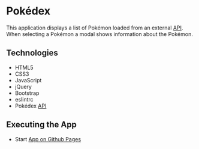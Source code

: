 # Pokédex
This application displays a list of Pokémon loaded from an external [API](https://pokeapi.co/api/v2/pokemon/?limit=150). When selecting a Pokémon a modal shows information about the Pokémon.

## Technologies
* HTML5 
* CSS3
* JavaScript
* jQuery
* Bootstrap
* eslintrc
* Pokédex [API](https://pokeapi.co/api/v2/pokemon/?limit=150)

## Executing the App
* Start [App on Github Pages](https://doris24.github.io/pokedex-js-app/) 